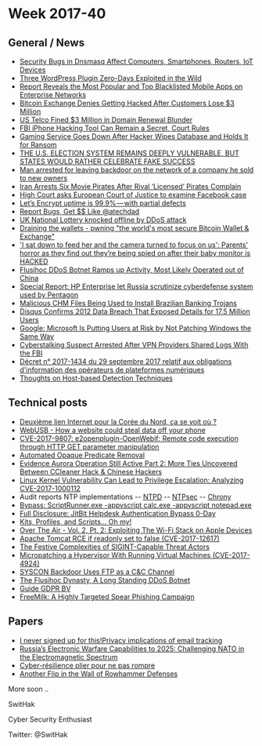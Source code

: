 # Week 2017-40

## General / News
- [Security Bugs in Dnsmasq Affect Computers, Smartphones, Routers, IoT Devices](https://www.bleepingcomputer.com/news/security/security-bugs-in-dnsmasq-affect-computers-smartphones-routers-iot-devices/)
- [Three WordPress Plugin Zero-Days Exploited in the Wild](https://www.bleepingcomputer.com/news/security/three-wordpress-plugin-zero-days-exploited-in-the-wild/)
- [Report Reveals the Most Popular and Top Blacklisted Mobile Apps on Enterprise Networks](https://www.bleepingcomputer.com/news/mobile/report-reveals-the-most-popular-and-top-blacklisted-mobile-apps-on-enterprise-networks/)
- [Bitcoin Exchange Denies Getting Hacked After Customers Lose $3 Million](https://www.bleepingcomputer.com/news/security/bitcoin-exchange-denies-getting-hacked-after-customers-lose-3-million/)
- [US Telco Fined $3 Million in Domain Renewal Blunder](https://www.bleepingcomputer.com/news/technology/us-telco-fined-3-million-in-domain-renewal-blunder/)
- [FBI iPhone Hacking Tool Can Remain a Secret, Court Rules](https://www.bleepingcomputer.com/news/government/fbi-iphone-hacking-tool-can-remain-a-secret-court-rules/)
- [Gaming Service Goes Down After Hacker Wipes Database and Holds It for Ransom](https://www.bleepingcomputer.com/news/security/gaming-service-goes-down-after-hacker-wipes-database-and-holds-it-for-ransom/)
- [THE U.S. ELECTION SYSTEM REMAINS DEEPLY VULNERABLE, BUT STATES WOULD RATHER CELEBRATE FAKE SUCCESS](https://theintercept.com/2017/10/03/us-election-2016-state-voting-systems/)
- [Man arrested for leaving backdoor on the network of a company he sold to new owners](https://www.justice.gov/usao-nj/pr/middlesex-county-new-jersey-man-charged-hacking-and-illegal-wiretapping-scheme)
- [Iran Arrests Six Movie Pirates After Rival ‘Licensed’ Pirates Complain](https://torrentfreak.com/iran-arrests-six-movie-pirates-after-rival-licensed-pirates-complain-171003/)
- [High Court asks European Court of Justice to examine Facebook case](https://www.irishtimes.com/news/crime-and-law/high-court-asks-european-court-of-justice-to-examine-facebook-case-1.3242468)
- [Let’s Encrypt uptime is 99.9% — with partial defects](https://medium.com/enigma-shards/lets-encrypt-uptime-and-operation-811cc1e018c0)
- [Report Bugs, Get $$ Like @atechdad](https://blog.torproject.org/report-bugs-get-money-like-atechdad)
- [UK National Lottery knocked offline by DDoS attack](https://www.welivesecurity.com/2017/10/02/uk-national-lottery-ddos-attack/)
 - [Draining the wallets - pwning "the world's most secure Bitcoin Wallet & Exchange"](http://s3cur3.it/blog/4)
 - ['I sat down to feed her and the camera turned to focus on us': Parents' horror as they find out they’re being spied on after their baby monitor is HACKED](http://www.dailymail.co.uk/news/article-4941292/Parents-say-spied-baby-monitor-hacked.html)
- [Flusihoc DDoS Botnet Ramps up Activity, Most Likely Operated out of China]( https://www.bleepingcomputer.com/news/security/flusihoc-ddos-botnet-ramps-up-activity-most-likely-operated-out-of-china/)
- [Special Report: HP Enterprise let Russia scrutinize cyberdefense system used by Pentagon](https://www.reuters.com/article/us-usa-cyber-russia-hpe-specialreport/special-report-hp-enterprise-let-russia-scrutinize-cyberdefense-system-used-by-pentagon-idUSKCN1C716M)
- [Malicious CHM Files Being Used to Install Brazilian Banking Trojans](https://www.bleepingcomputer.com/news/security/malicious-chm-files-being-used-to-install-brazilian-banking-trojans/)
- [Disqus Confirms 2012 Data Breach That Exposed Details for 17.5 Million Users](https://www.bleepingcomputer.com/news/security/disqus-confirms-2012-data-breach-that-exposed-details-for-17-5-million-users/)
- [Google: Microsoft Is Putting Users at Risk by Not Patching Windows the Same Way](https://www.bleepingcomputer.com/news/security/google-microsoft-is-putting-users-at-risk-by-not-patching-windows-the-same-way/)
- [Cyberstalking Suspect Arrested After VPN Providers Shared Logs With the FBI](https://www.bleepingcomputer.com/news/security/cyberstalking-suspect-arrested-after-vpn-providers-shared-logs-with-the-fbi/)
- [Décret n° 2017-1434 du 29 septembre 2017 relatif aux obligations d'information des opérateurs de plateformes numériques ](https://www.legifrance.gouv.fr/eli/decret/2017/9/29/ECOC1716647D/jo)
- [Thoughts on Host-based Detection Techniques](https://posts.specterops.io/thoughts-on-host-based-detection-techniques-21d9c97082ce)


## Technical posts
- [Deuxième lien Internet pour la Corée du Nord, ça se voit où ? ](http://www.bortzmeyer.org/star-jv-transtelecom.html)
- [WebUSB - How a website could steal data off your phone](https://labs.mwrinfosecurity.com/blog/webusb/)
- [CVE-2017-9807: e2openplugin-OpenWebif: Remote code execution through HTTP GET parameter manipulation](http://seclists.org/fulldisclosure/2017/Oct/0)
- [Automated Opaque Predicate Removal](https://binary.ninja/2017/10/01/automated-opaque-predicate-removal.html)
- [Evidence Aurora Operation Still Active Part 2: More Ties Uncovered Between CCleaner Hack & Chinese Hackers](http://www.intezer.com/evidence-aurora-operation-still-active-part-2-more-ties-uncovered-between-ccleaner-hack-chinese-hackers/)
- [Linux Kernel Vulnerability Can Lead to Privilege Escalation: Analyzing CVE-2017-1000112](https://securingtomorrow.mcafee.com/mcafee-labs/linux-kernel-vulnerability-can-lead-to-privilege-escalation-analyzing-cve-2017-1000112/)
- Audit reports NTP implementations
 -- [NTPD](https://wiki.mozilla.org/images/e/ea/Ntp-report.pdf)
 -- [NTPsec](https://wiki.mozilla.org/images/1/10/Ntpsec-report.pdf)
 -- [Chrony](https://wiki.mozilla.org/images/e/e4/Chrony-report.pdf)
 - [Bypass: ScriptRunner.exe -appvscript calc.exe -appvscript notepad.exe](https://twitter.com/KyleHanslovan/status/914800377580503040)
 - [Full Disclosure: JitBit Helpdesk Authentication Bypass 0-Day](https://www.trustedsec.com/2017/09/full-disclosure-jitbit-helpdesk-authentication-bypass-0-day/)
 - [Kits, Profiles, and Scripts… Oh my!](https://blog.cobaltstrike.com/2017/10/03/kits-profiles-and-scripts-oh-my/)
 - [Over The Air - Vol. 2, Pt. 2: Exploiting The Wi-Fi Stack on Apple Devices](http://googleprojectzero.blogspot.com/2017/10/over-air-vol-2-pt-2-exploiting-wi-fi.html)
 - [Apache Tomcat RCE if readonly set to false (CVE-2017-12617) ](https://www.alphabot.com/security/blog/2017/java/Apache-Tomcat-RCE-CVE-2017-12617.html)
 - [The Festive Complexities of SIGINT-Capable Threat Actors](https://cdn.securelist.com/files/2017/10/Guerrero-Saade-Raiu-VB2017.pdf)
 - [Micropatching a Hypervisor With Running Virtual Machines (CVE-2017-4924) ](https://0patch.blogspot.fr/2017/10/micropatching-hypervisor-with-running.html)
 - [SYSCON Backdoor Uses FTP as a C&C Channel](http://blog.trendmicro.com/trendlabs-security-intelligence/syscon-backdoor-uses-ftp-as-a-cc-channel/)
 - [The Flusihoc Dynasty, A Long Standing DDoS Botnet](https://www.arbornetworks.com/blog/asert/the-flusihoc-dynasty-a-long-standing-ddos-botnet/)
 - [Guide GDPR BV](https://www.alain-bensoussan.com/avocats/premier-referentiel-conformite-rgpd/2017/10/04/)
 - [FreeMilk: A Highly Targeted Spear Phishing Campaign](https://researchcenter.paloaltonetworks.com/2017/10/unit42-freemilk-highly-targeted-spear-phishing-campaign/)
 
 
 ## Papers
- [I never signed up for this!Privacy implications of email tracking](https://senglehardt.com/papers/pets18_email_tracking.pdf)
- [Russia’s Electronic Warfare Capabilities to 2025: Challenging NATO in the Electromagnetic Spectrum](https://www.icds.ee/fileadmin/media/icds.ee/doc/ICDS_Report_Russias_Electronic_Warfare_to_2025.pdf)
- [Cyber-résilience plier pour ne pas rompre](https://www.wavestone.com/app/uploads/2017/09/Focus-Cyberresilience.pdf)
- [Another Flip in the Wall of Rowhammer Defenses](https://arxiv.org/pdf/1710.00551.pdf)


More soon ..

SwitHak

Cyber Security Enthusiast

Twitter: @SwitHak
